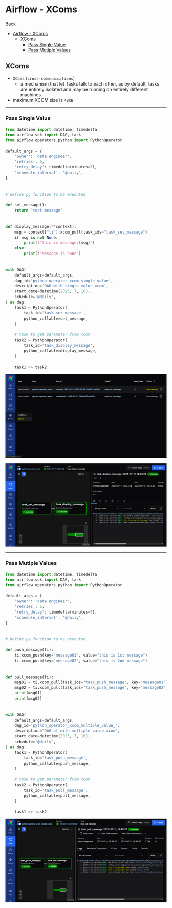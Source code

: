 # Airflow - XComs

[Back](../../README.md)

- [Airflow - XComs](#airflow---xcoms)
  - [XComs](#xcoms)
    - [Pass Single Value](#pass-single-value)
    - [Pass Mutiple Values](#pass-mutiple-values)

## XComs

- `XComs` (`cross-communications`)
  - a mechanism that let Tasks talk to each other, as by default Tasks are entirely isolated and may be running on entirely different machines.
- maximum XCOM size is `48KB`

---

### Pass Single Value

```py
from datetime import datetime, timedelta
from airflow.sdk import DAG, task
from airflow.operators.python import PythonOperator

default_args = {
    'owner': 'data engineer',
    'retries': 5,
    'retry_delay': timedelta(minutes=5),
    'schedule_interval': '@daily',
}


# define py function to be executed

def set_message():
    return "test message"


def display_message(**context):
    msg = context["ti"].xcom_pull(task_ids="task_set_message")
    if msg is not None:
        print(f"this is message:{msg}")
    else:
        print(f"Message is none")


with DAG(
    default_args=default_args,
    dag_id='python_operator_xcom_single_value',
    description='DAG with single value xcom',
    start_date=datetime(2025, 7, 10),
    schedule='@daily',
) as dag:
    task1 = PythonOperator(
        task_id='task_set_message',
        python_callable=set_message,
    )

    # task to get parameter from xcom
    task2 = PythonOperator(
        task_id='task_display_message',
        python_callable=display_message,
    )

    task1 >> task2
```

![pic](./pic/xcom00.png)

![pic](./pic/xcom01.png)

---

### Pass Mutiple Values

```py
from datetime import datetime, timedelta
from airflow.sdk import DAG, task
from airflow.operators.python import PythonOperator

default_args = {
    'owner': 'data engineer',
    'retries': 5,
    'retry_delay': timedelta(minutes=5),
    'schedule_interval': '@daily',
}


# define py function to be executed

def push_message(ti):
    ti.xcom_push(key="message01", value="this is 1st message")
    ti.xcom_push(key="message02", value="this is 2nd message")


def pull_message(ti):
    msg01 = ti.xcom_pull(task_ids="task_push_message", key="message01")
    msg02 = ti.xcom_pull(task_ids="task_push_message", key="message02")
    print(msg01)
    print(msg02)


with DAG(
    default_args=default_args,
    dag_id='python_operator_xcom_multiple_value_',
    description='DAG of with multiple value xcom',
    start_date=datetime(2025, 7, 10),
    schedule='@daily',
) as dag:
    task1 = PythonOperator(
        task_id='task_push_message',
        python_callable=push_message,
    )

    # task to get parameter from xcom
    task2 = PythonOperator(
        task_id='task_pull_message',
        python_callable=pull_message,
    )

    task1 >> task2
```

![pic](./pic/xcom02.png)
